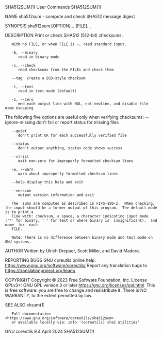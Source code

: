 SHA512SUM(1)								 User Commands								  SHA512SUM(1)

NAME
       sha512sum - compute and check SHA512 message digest

SYNOPSIS
       sha512sum [OPTION]... [FILE]...

DESCRIPTION
       Print or check SHA512 (512-bit) checksums.

       With no FILE, or when FILE is -, read standard input.

       -b, --binary
	      read in binary mode

       -c, --check
	      read checksums from the FILEs and check them

       --tag  create a BSD-style checksum

       -t, --text
	      read in text mode (default)

       -z, --zero
	      end each output line with NUL, not newline, and disable file name escaping

   The following five options are useful only when verifying checksums:
       --ignore-missing
	      don't fail or report status for missing files

       --quiet
	      don't print OK for each successfully verified file

       --status
	      don't output anything, status code shows success

       --strict
	      exit non-zero for improperly formatted checksum lines

       -w, --warn
	      warn about improperly formatted checksum lines

       --help display this help and exit

       --version
	      output version information and exit

       The  sums are computed as described in FIPS-180-2.  When checking, the input should be a former output of this program.	The default mode is to print a
       line with: checksum, a space, a character indicating input mode ('*' for binary, ' ' for text or where binary is	 insignificant),  and  name  for  each
       FILE.

       Note: There is no difference between binary mode and text mode on GNU systems.

AUTHOR
       Written by Ulrich Drepper, Scott Miller, and David Madore.

REPORTING BUGS
       GNU coreutils online help: <https://www.gnu.org/software/coreutils/>
       Report any translation bugs to <https://translationproject.org/team/>

COPYRIGHT
       Copyright © 2023 Free Software Foundation, Inc.	License GPLv3+: GNU GPL version 3 or later <https://gnu.org/licenses/gpl.html>.
       This is free software: you are free to change and redistribute it.  There is NO WARRANTY, to the extent permitted by law.

SEE ALSO
       cksum(1)

       Full documentation <https://www.gnu.org/software/coreutils/sha512sum>
       or available locally via: info '(coreutils) sha2 utilities'

GNU coreutils 9.4							  April 2024								  SHA512SUM(1)
